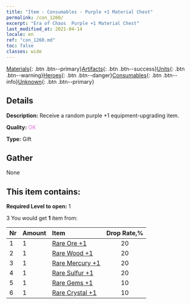 ```yaml
---
title: "Item - Consumables - Purple +1 Material Chest"
permalink: /con_1260/
excerpt: "Era of Chaos  Purple +1 Material Chest"
last_modified_at: 2021-04-14
locale: en
ref: "con_1260.md"
toc: false
classes: wide
---
```

 [Materials](/Items/){: .btn .btn--primary}[Artifacts](/Items/Artifacts/){: .btn .btn--success}[Units](/Items/Units/){: .btn .btn--warning}[Heroes](/Items/Heroes/){: .btn .btn--danger}[Consumables](/Items/Consumables/){: .btn .btn--info}[Unknown](/Items/Unknown/){: .btn .btn--primary}

## Details
 **Description:** Receive a random purple +1 equipment-upgrading item.

 **Quality:** <span style="color: #DA70D6">OK</span>

 **Type:** Gift

## Gather

  None

## This item contains:

 **Required Level to open:** 1

 3 You would get **1** item  from:

  | Nr | Amount |     Item    | Drop Rate,% |
  |:---|:-------|:------------|:---------:|
  | 1 | 1 | [Rare Ore +1](/Items/mat_40/) | 20 | 
  | 2 | 1 | [Rare Wood +1](/Items/mat_41/) | 20 | 
  | 3 | 1 | [Rare Mercury +1](/Items/mat_42/) | 20 | 
  | 4 | 1 | [Rare Sulfur +1](/Items/mat_43/) | 20 | 
  | 5 | 1 | [Rare Gems +1](/Items/mat_44/) | 10 | 
  | 6 | 1 | [Rare Crystal +1](/Items/mat_45/) | 10 | 
